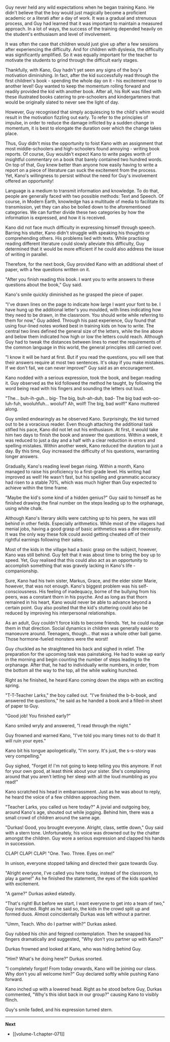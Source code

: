 
Guy never held any wild expectations when he began training Kano. He didn't believe that the boy would just magically become a proficient academic or a literati after a day of work. It was a gradual and strenuous process, and Guy had learned that it was important to maintain a measured approach. In a lot of ways, the success of the training depended heavily on the student's enthusiasm and level of involvement.

It was often the case that children would just give up after a few sessions after experiencing the difficulty. And for children with dyslexia, the difficulty was significantly amplified. So it was equally important for the teacher to motivate the students to grind through the difficult early stages.

Thankfully, with Kano, Guy hadn't yet seen any signs of the boy's motivation diminishing. In fact, after the kid successfully read through the first children's book - spending the whole day on it - his excitement rose to another level! Guy wanted to keep the momentum rolling forward and readily provided the kid with another book. After all, his RoK was filled with these illustrated books catering to pre-schoolers and kindergarteners that would be originally slated to never see the light of day.

However, Guy recognised that simply acquiescing to the child's whim would result in the motivation fizzling out early. To refer to the principles of impulse, in order to reduce the damage inflicted by a sudden change in momentum, it is best to elongate the duration over which the change takes place.

Thus, Guy didn't miss the opportunity to foist Kano with an assignment that most middle-schoolers and high-schoolers found annoying - writing book reports. Of course, Guy wouldn't expect Kano to write pages worth of insightful commentary on a book that barely contained two hundred words. On top of that, Guy knew better than anyone how easily having to write a report on a piece of literature can suck the excitement from the process. Yet, Kano's willingness to persist without the need for Guy's involvement offered an opportunity!

Language is a medium to transmit information and knowledge. To do that, people are generally faced with two possible methods: Text and Speech. Of course, in Modern Earth, knowledge has a multitude of media to facilitate its transmission, yet they can also be boiled down to the aforementioned categories. We can further divide these two categories by how the information is expressed, and how it is received. 

Kano did not face much difficulty in expressing himself through speech. Barring his stutter, Kano didn't struggle with speaking his thoughts or comprehending others. His problems lied with texts. While practising reading different literature could slowly alleviate this difficulty, Guy determined that it would be more efficient if he could also address the issue of writing in parallel.

Therefore, for the next book, Guy provided Kano with an additional sheet of paper, with a few questions written on it.

"After you finish reading this book. I want you to write answers to these questions about the book," Guy said.

Kano's smile quickly diminished as he grasped the piece of paper.

"I've drawn lines on the page to indicate how large I want your font to be. I have hung up the additional letter's you moulded, with lines indicating how they need to be drawn, in the classroom. You should write while referring to them for now," Guy added. Through his past experience, Guy found that using four-lined notes worked best in training kids on how to write. The central two lines defined the general size of the letters, while the line above and below them indicated how high or low the letters could reach. Although Guy had to tweak the distances between lines to meet the requirements of the common language in this world, the general principles still carried over.

"I know it will be hard at first. But if you read the questions, you will see that their answers require at most two sentences. It's okay if you make mistakes. If we don't fail, we can never improve!" Guy said as an encouragement.

Kano nodded with a serious expression, took the book, and began reading it. Guy observed as the kid followed the method he taught, by following the word being read with his fingers and sounding the letters out loud.

"The... buh-ih-guh... big- The big, buh-ah-duh, bad- The big bad woh-oo-luh-fuh, wooluhfuh... wooluf? Ah, wolf! The big, bad wolf!" Kano muttered along.

Guy smiled endearingly as he observed Kano. Surprisingly, the kid turned out to be a voracious reader. Even though attaching the additional task stifled his pace, Kano did not let out his enthusiasm. At first, it would take him two days to finish the book and answer the questions. Within a week, it was reduced to just a day and a half with a clear reduction in errors and spelling mistakes. Within another week, Kano reduced the duration to just a day. By this time, Guy increased the difficulty of his questions, warranting longer answers.

Gradually, Kano's reading level began rising. Within a month, Kano managed to raise his proficiency to a first-grade level. His writing had improved as well! He wasn't fast, but his spelling and grammatic accuracy had risen to a stable 70%, which was much higher than Guy expected to achieve within the time frame.

"Maybe the kid's some kind of a hidden genius?" Guy said to himself as he finished drawing the final number on the steps leading up to the orphanage, using white chalk.

Although Kano's literary skills were catching up to his peers, he was still behind in other fields. Especially arithmetics. While most of the villagers had menial jobs, having a good grasp of basic arithmetics was a dire necessity. It was the only way these folk could avoid getting cheated off of their rightful earnings following their sales.

Most of the kids in the village had a basic grasp on the subject, however, Kano was still behind. Guy felt that it was about time to bring the boy up to speed. Yet, Guy realised that this could also act as an opportunity to accomplish something that was gravely lacking in Kano's life - companionship.

Sure, Kano had his twin sister, Markus, Grace, and the elder sister Marie, however, that was not enough. Kano's biggest problem was his self-consciousness. His feeling of inadequacy, borne of the bullying from his peers, was a constant thorn in his psyche. And as long as that thorn remained in his heart, Kano would never be able to advance beyond a certain point. Guy also posited that the kid's stuttering could also be reduced by improving his interpersonal relationships.

As an adult, Guy couldn't force kids to become friends. Yet, he could nudge them in that direction. Social dynamics in children was generally easier to manoeuvre around. Teenagers, though... that was a whole other ball game. Those hormone-fueled monsters were the worst!

Guy chuckled as he straightened his back and sighed in relief. The preparation for the upcoming task was painstaking. He had to wake up early in the morning and begin counting the number of steps leading to the orphanage. After that, he had to individually write numbers, in order, from the bottom all the way to the top, all the while walking hunched.

Right as he finished, he heard Kano coming down the steps with an exciting spring.

"T-T-Teacher Larks," the boy called out. "I've finished the b-b-book, and answered the questions," he said as he handed a book and a filled-in sheet of paper to Guy.

"Good job! You finished early?"

Kano smiled wryly and answered, "I read through the night."

Guy frowned and warned Kano, "I've told you many times not to do that! It will ruin your eyes."

Kano bit his tongue apologetically, "I'm sorry. It's just, the s-s-story was very compelling."

Guy sighed, "Forget it! I'm not going to keep telling you this anymore. If not for your own good, at least think about your sister. She's complaining around that you aren't letting her sleep with all the loud mumbling as you read!"

Kano scratched his head in embarrassment. Just as he was about to reply, he heard the voice of a few children approaching them.

"Teacher Larks, you called us here today?" A jovial and outgoing boy, around Kano's age, shouted out while jogging. Behind him, there was a small crowd of children around the same age.

"Durkas! Good, you brought everyone. Alright, class, settle down," Guy said with a stern tone. Unfortunately, his voice was drowned out by the chatter amongst the children. Guy wore a serious expression and clapped his hands in succession.

CLAP! CLAP! CLAP! "One. Two. Three. Eyes on me!"

In unison, everyone stopped talking and directed their gaze towards Guy.

"Alright everyone, I've called you here today, instead of the classroom, to play a game!" As he finished the statement, the eyes of the kids sparkled with excitement.

"A game?" Durkas asked elatedly.

"That's right! But before we start, I want everyone to get into a team of two," Guy instructed. Right as he said so, the kids in the crowd split up and formed duos. Almost coincidentally Durkas was left without a partner.

"Umm, Teach. Who do I partner with?" Durkas asked.

Guy rubbed his chin and feigned contemplation. Then he snapped his fingers dramatically and suggested, "Why don't you partner up with Kano?"

Durkas frowned and looked at Kano, who was hiding behind Guy.

"Him? What's he doing here?" Durkas snorted.

"I completely forgot! From today onwards, Kano will be joining our class. Why don't you all welcome him?" Guy declared softly while pushing Kano forward.

Kano inched up with a lowered head. Right as he stood before Guy, Durkas commented, "Why's this idiot back in our group?" causing Kano to visibly flinch.

Guy's smile faded, and his expression turned stern.

____

**Next**
* [[volume-1.chapter-071]]